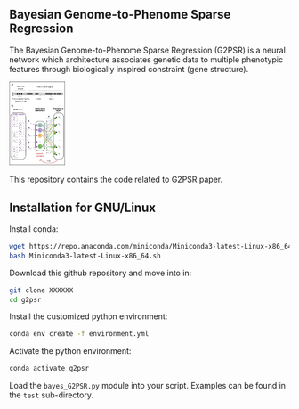 ## Bayesian Genome-to-Phenome Sparse Regression

The Bayesian Genome-to-Phenome Sparse Regression (G2PSR) is a neural network which architecture associates genetic data to multiple phenotypic features through biologically inspired constraint (gene structure).

<img src="./fig/Fig_g2psr.png" width="100">

This repository contains the code related to G2PSR paper.

## Installation for GNU/Linux


Install conda:
```bash
wget https://repo.anaconda.com/miniconda/Miniconda3-latest-Linux-x86_64.sh  
bash Miniconda3-latest-Linux-x86_64.sh
```

Download this github repository and move into in:
```bash
git clone XXXXXX
cd g2psr
```

Install the customized python environment:
```bash
conda env create -f environment.yml
```

Activate the python environment:
```bash
conda activate g2psr
```

Load the `bayes_G2PSR.py` module into your script.
Examples can be found in the `test` sub-directory.
